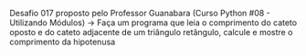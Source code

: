 Desafio 017 proposto pelo Professor Guanabara (Curso Python #08 - Utilizando Módulos)
-> Faça um programa que leia o comprimento do cateto oposto e do cateto adjacente de um triângulo retângulo, calcule e mostre o comprimento da hipotenusa